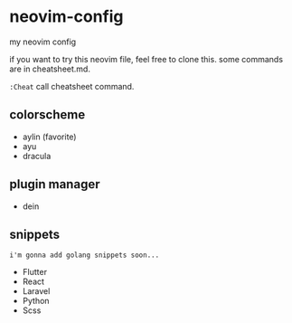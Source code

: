 # neovim-config
my neovim config

if you want to try this neovim file, feel free to clone this.
 some commands are in cheatsheet.md.
 
 `:Cheat` call cheatsheet command.
 

## colorscheme
- aylin (favorite)
- ayu
- dracula

## plugin manager
- dein

## snippets
`i'm gonna add golang snippets soon...`
- Flutter
- React
- Laravel
- Python
- Scss

